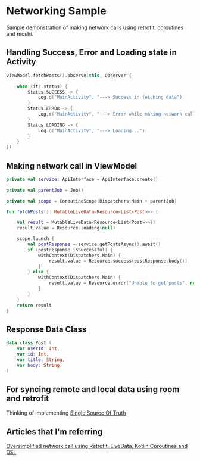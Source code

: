 # Networking Sample

Sample demonstration of making network calls using retrofit, coroutines and moshi.

## Handling Success, Error and Loading state in Activity
```kotlin
viewModel.fetchPosts().observe(this, Observer {

    when (it?.status) {
        Status.SUCCESS -> {
            Log.d("MainActivity", "---> Success in fetching data")
        }
        Status.ERROR -> {
            Log.d("MainActivity", "---> Error while making network call")
        }
        Status.LOADING -> {
            Log.d("MainActivity", "---> Loading...")
        }
    }
})
```

## Making network call in ViewModel
```kotlin
private val service: ApiInterface = ApiInterface.create()

private val parentJob = Job()

private val scope = CoroutineScope(Dispatchers.Main + parentJob)

fun fetchPosts(): MutableLiveData<Resource<List<Post>>> {

    val result = MutableLiveData<Resource<List<Post>>>()
    result.value = Resource.loading(null)

    scope.launch {
        val postResponse = service.getPostsAsync().await()
        if (postResponse.isSuccessful) {
            withContext(Dispatchers.Main) {
                result.value = Resource.success(postResponse.body())
            }
        } else {
            withContext(Dispatchers.Main) {
                result.value = Resource.error("Unable to get posts", null)
            }
        }
    }
    return result
}
```

## Response Data Class
```kotlin
data class Post (
    var userId: Int,
    var id: Int,
    var title: String,
    var body: String
)
```

## For syncing remote and local data using room and retrofit
Thinking of implementing [Single Source Of Truth](https://en.wikipedia.org/wiki/Single_source_of_truth) 

## Articles that I'm referring
[Oversimplified network call using Retrofit, LiveData, Kotlin Coroutines and DSL](https://proandroiddev.com/oversimplified-network-call-using-retrofit-livedata-kotlin-coroutines-and-dsl-512d08eadc16)
